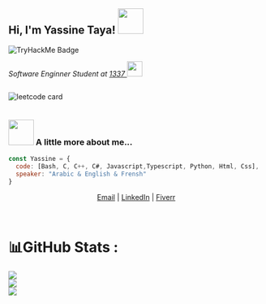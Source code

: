 <h2> Hi, I'm Yassine Taya! <img src="https://media.giphy.com/media/mGcNjsfWAjY5AEZNw6/giphy.gif" width="50"></h2>
<img src="https://tryhackme-badges.s3.amazonaws.com/0xTheFr34k.png" alt="TryHackMe Badge">
<!-- <img align='right' src="https://media.giphy.com/media/nPCNWmIOcZny6Vfksa/giphy.gif" width="100"> -->
<p><em>Software Enginner Student at <a href="https://1337.ma/"> 1337 </a><img src="https://media.giphy.com/media/fYSnHlufseco8Fh93Z/giphy.gif" width="30">
</em></p>
<div style="display:flex;">

![leetcode card](https://stats-cards-4b1n8mmbp-hxx2.vercel.app/api/leetcode/?username=BleedTheFreak)
  
 </div>
<!-- <div>
  ![leetcode card](https://stats-cards-4b1n8mmbp-hxx2.vercel.app/api/leetcode/?username=BleedTheFreak)
</div> -->

### <img src="https://media.giphy.com/media/VgCDAzcKvsR6OM0uWg/giphy.gif" width="50"> A little more about me...  

```javascript
const Yassine = {
  code: [Bash, C, C++, C#, Javascript,Typescript, Python, Html, Css],
  speaker: "Arabic & English & Frensh"
}
```
<p align="center">
    <a href="mailto:tayayassine6@live.fr">Email</a>  |  <a href="https://www.linkedin.com/in/yassine-taya-196055197/">LinkedIn</a>  | 
  <a href="https://www.fiverr.com/users/ytaya_42/">Fiverr</a>
</p>
</br>

 # 📊GitHub Stats :
![](https://github-readme-stats.vercel.app/api/top-langs/?username=bleedthefreak&theme=dark&hide_border=true&include_all_commits=true&count_private=true&layout=compact&hide=php,html,javascript,css,scss,dart)</br>
![](https://github-readme-stats.vercel.app/api?username=bleedthefreak&theme=dark&hide_border=true&include_all_commits=true&count_private=true)</br>
![](https://komarev.com/ghpvc/?username=BleedTheFreak&label=Visitors+Count&color=brightgreen) 
